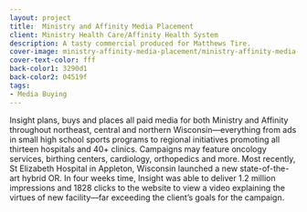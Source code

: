 ```yaml
---
layout: project
title:  Ministry and Affinity Media Placement
client: Ministry Health Care/Affinity Health System
description: A tasty commercial produced for Matthews Tire.
cover-image: ministry-affinity-media-placement/ministry-affinity-media-placement-cover
cover-text-color: fff
back-color1: 3290d1
back-color2: 04519f
tags:
- Media Buying
---
```


Insight plans, buys and places all paid media for both Ministry and Affinity throughout northeast, central and northern Wisconsin—everything from ads in small high school sports programs to regional initiatives promoting all thirteen hospitals and 40+ clinics. Campaigns may feature oncology services, birthing centers, cardiology, orthopedics and more.  Most recently, St Elizabeth Hospital in Appleton, Wisconsin launched a new state-of-the-art hybrid OR. In four weeks time, Insight was able to deliver 1.2 million impressions and 1828 clicks to the website to view a video explaining the virtues of new facility—far exceeding the client’s goals for the campaign.
